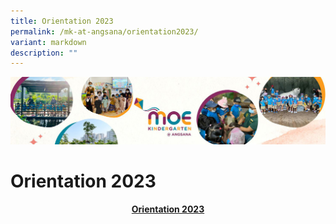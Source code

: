 ```yaml
---
title: Orientation 2023
permalink: /mk-at-angsana/orientation2023/
variant: markdown
description: ""
---
```

![](/images/MK-Angsana.jpg)


Orientation 2023
===================



<center><b><u> Orientation 2023 </u></b></center>
	
	